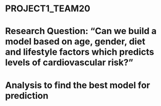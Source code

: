 # PROJECT1_TEAM20
# Research Question: “Can we build a model based on age, gender, diet and lifestyle factors which predicts levels of cardiovascular risk?”
# Analysis to find the best model for prediction
